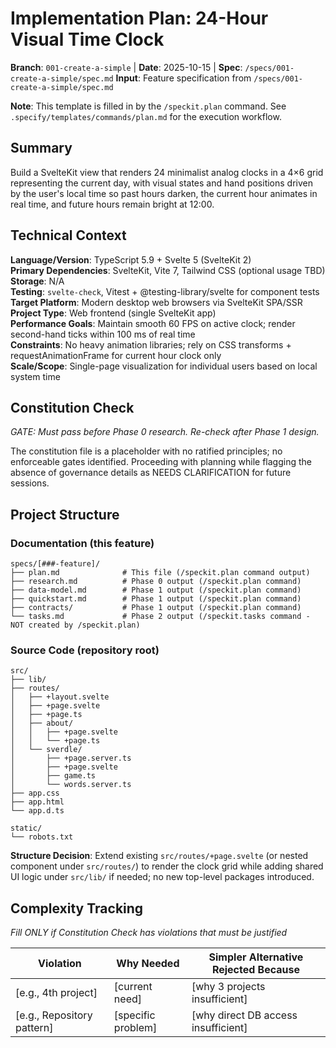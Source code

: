 # Implementation Plan: 24-Hour Visual Time Clock

**Branch**: `001-create-a-simple` | **Date**: 2025-10-15 | **Spec**: `/specs/001-create-a-simple/spec.md`
**Input**: Feature specification from `/specs/001-create-a-simple/spec.md`

**Note**: This template is filled in by the `/speckit.plan` command. See `.specify/templates/commands/plan.md` for the execution workflow.

## Summary

Build a SvelteKit view that renders 24 minimalist analog clocks in a 4×6 grid representing the current day, with visual states and hand positions driven by the user's local time so past hours darken, the current hour animates in real time, and future hours remain bright at 12:00.

## Technical Context

**Language/Version**: TypeScript 5.9 + Svelte 5 (SvelteKit 2)  
**Primary Dependencies**: SvelteKit, Vite 7, Tailwind CSS (optional usage TBD)  
**Storage**: N/A  
**Testing**: `svelte-check`, Vitest + @testing-library/svelte for component tests  
**Target Platform**: Modern desktop web browsers via SvelteKit SPA/SSR  
**Project Type**: Web frontend (single SvelteKit app)  
**Performance Goals**: Maintain smooth 60 FPS on active clock; render second-hand ticks within 100 ms of real time  
**Constraints**: No heavy animation libraries; rely on CSS transforms + requestAnimationFrame for current hour clock only  
**Scale/Scope**: Single-page visualization for individual users based on local system time

## Constitution Check

_GATE: Must pass before Phase 0 research. Re-check after Phase 1 design._

The constitution file is a placeholder with no ratified principles; no enforceable gates identified. Proceeding with planning while flagging the absence of governance details as NEEDS CLARIFICATION for future sessions.

## Project Structure

### Documentation (this feature)

```
specs/[###-feature]/
├── plan.md              # This file (/speckit.plan command output)
├── research.md          # Phase 0 output (/speckit.plan command)
├── data-model.md        # Phase 1 output (/speckit.plan command)
├── quickstart.md        # Phase 1 output (/speckit.plan command)
├── contracts/           # Phase 1 output (/speckit.plan command)
└── tasks.md             # Phase 2 output (/speckit.tasks command - NOT created by /speckit.plan)
```

### Source Code (repository root)

```
src/
├── lib/
├── routes/
│   ├── +layout.svelte
│   ├── +page.svelte
│   ├── +page.ts
│   ├── about/
│   │   ├── +page.svelte
│   │   └── +page.ts
│   └── sverdle/
│       ├── +page.server.ts
│       ├── +page.svelte
│       ├── game.ts
│       └── words.server.ts
├── app.css
├── app.html
└── app.d.ts

static/
└── robots.txt
```

**Structure Decision**: Extend existing `src/routes/+page.svelte` (or nested component under `src/routes/`) to render the clock grid while adding shared UI logic under `src/lib/` if needed; no new top-level packages introduced.

## Complexity Tracking

_Fill ONLY if Constitution Check has violations that must be justified_

| Violation                  | Why Needed         | Simpler Alternative Rejected Because |
| -------------------------- | ------------------ | ------------------------------------ |
| [e.g., 4th project]        | [current need]     | [why 3 projects insufficient]        |
| [e.g., Repository pattern] | [specific problem] | [why direct DB access insufficient]  |
